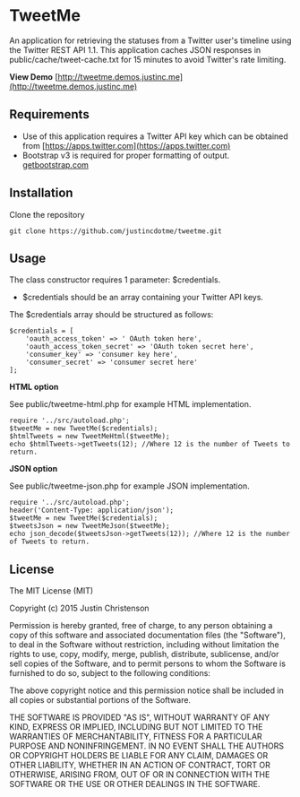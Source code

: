 # TweetMe
 An application for retrieving the statuses from a Twitter user's timeline using the Twitter REST API 1.1. This application caches JSON responses in public/cache/tweet-cache.txt for 15 minutes to avoid Twitter's rate limiting.

**View Demo**
 [http://tweetme.demos.justinc.me](http://tweetme.demos.justinc.me)
 
## Requirements
 
 - Use of this application requires a Twitter API key which can be obtained from [https://apps.twitter.com](https://apps.twitter.com)
 - Bootstrap v3 is required for proper formatting of output. [getbootstrap.com](http://getbootstrap.com)

## Installation

 Clone the repository
 
    git clone https://github.com/justincdotme/tweetme.git
      

## Usage

 The class constructor requires 1 parameter: $credentials. 
 
 - $credentials should be an array containing your Twitter API keys.

 The $credentials array should be structured as follows:

    $credentials = [
        'oauth_access_token' => ' OAuth token here',
        'oauth_access_token_secret' => 'OAuth token secret here',
        'consumer_key' => 'consumer key here',
        'consumer_secret' => 'consumer secret here'
    ];

 **HTML option**
 
 See public/tweetme-html.php for example HTML implementation.

    require '../src/autoload.php';
    $tweetMe = new TweetMe($credentials); 
    $htmlTweets = new TweetMeHtml($tweetMe);
    echo $htmlTweets->getTweets(12); //Where 12 is the number of Tweets to return.
    
 **JSON option**

 See public/tweetme-json.php for example JSON implementation.

    require '../src/autoload.php';
    header('Content-Type: application/json');
    $tweetMe = new TweetMe($credentials); 
    $tweetsJson = new TweetMeJson($tweetMe);
    echo json_decode($tweetsJson->getTweets(12)); //Where 12 is the number of Tweets to return.

## License

 The MIT License (MIT)
 
 Copyright (c) 2015 Justin Christenson
 
 Permission is hereby granted, free of charge, to any person obtaining a copy
 of this software and associated documentation files (the "Software"), to deal
 in the Software without restriction, including without limitation the rights
 to use, copy, modify, merge, publish, distribute, sublicense, and/or sell
 copies of the Software, and to permit persons to whom the Software is
 furnished to do so, subject to the following conditions:
 
 The above copyright notice and this permission notice shall be included in
 all copies or substantial portions of the Software.
 
 THE SOFTWARE IS PROVIDED "AS IS", WITHOUT WARRANTY OF ANY KIND, EXPRESS OR
 IMPLIED, INCLUDING BUT NOT LIMITED TO THE WARRANTIES OF MERCHANTABILITY,
 FITNESS FOR A PARTICULAR PURPOSE AND NONINFRINGEMENT. IN NO EVENT SHALL THE
 AUTHORS OR COPYRIGHT HOLDERS BE LIABLE FOR ANY CLAIM, DAMAGES OR OTHER
 LIABILITY, WHETHER IN AN ACTION OF CONTRACT, TORT OR OTHERWISE, ARISING FROM,
 OUT OF OR IN CONNECTION WITH THE SOFTWARE OR THE USE OR OTHER DEALINGS IN
 THE SOFTWARE.

